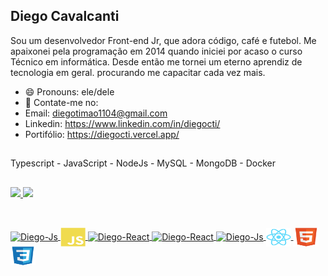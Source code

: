 ## Diego Cavalcanti

Sou um desenvolvedor Front-end Jr, que adora código, café e futebol. Me apaixonei pela programação em 2014 quando iniciei por acaso o curso Técnico em informática. Desde então me tornei um eterno aprendiz de tecnologia em geral. procurando me capacitar cada vez mais.

- 😄 Pronouns: ele/dele
- 💬 Contate-me no: 
- Email: diegotimao1104@gmail.com
- Linkedin: https://www.linkedin.com/in/diegocti/
- Portifólio: https://diegocti.vercel.app/

##

Typescript - JavaScript - NodeJs - MySQL - MongoDB - Docker

## 
<div style="display: inline_block">
  <a href="diegotimao">
  <img height="155em" src="https://github-readme-stats.vercel.app/api?username=diegotimao&show_icons=true&theme=buefy&include_all_commits=true&count_private=false"/>
  <img height="155em" src="https://github-readme-stats.vercel.app/api/top-langs/?username=diegotimao&layout=compact&langs_count=16&theme=buefy"/>
</div>
  
 ## 
    
<div style="display: inline_block align: "center""><br>
 <img align="center" alt="Diego-Js" height="30" width="40" src="https://cdn.jsdelivr.net/gh/devicons/devicon/icons/nodejs/nodejs-original.svg" />
<img align="center" alt="Diego-Js" height="30" width="40" src="https://raw.githubusercontent.com/devicons/devicon/master/icons/javascript/javascript-plain.svg">
<img  align="center" alt="Diego-React" height="30" width="40" src="https://cdn.jsdelivr.net/gh/devicons/devicon/icons/typescript/typescript-original.svg" />
<img align="center" alt="Diego-React" height="30" width="40" src="https://cdn.jsdelivr.net/gh/devicons/devicon/icons/mysql/mysql-plain-wordmark.svg" />
<img align="center" alt="Diego-Js" height="30" width="40" src="https://cdn.jsdelivr.net/gh/devicons/devicon/icons/docker/docker-original-wordmark.svg" />
<img align="center" alt="Diego-React" height="30" width="40" src="https://raw.githubusercontent.com/devicons/devicon/master/icons/react/react-original.svg">
  <img align="center" alt="Diego-HTML" height="30" width="40" src="https://raw.githubusercontent.com/devicons/devicon/master/icons/html5/html5-original.svg">
  <img align="center" alt="Rafa-CSS" height="30" width="40" src="https://raw.githubusercontent.com/devicons/devicon/master/icons/css3/css3-original.svg">
</div>
